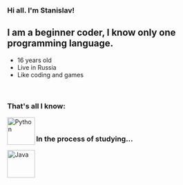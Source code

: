 ### Hi all. I'm Stanislav!

## I am a beginner coder, I know only one programming language.
- 16 years old
- Live in Russia
- Like coding and games

<br />

### That's all I know:

<img align="left" alt="Python" width="64px" src="https://maxford.ru/upload/000/u1/5/d/python-logo-small.png" />

<br />

### In the process of studying...

<img align="left" alt="Java" width="64px" src="https://cdn2.iconfinder.com/data/icons/designer-skills/128/code-programming-java-software-develop-command-language-64.png" />
